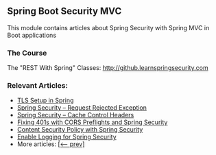 ## Spring Boot Security MVC

This module contains articles about Spring Security with Spring MVC in Boot applications

### The Course
The "REST With Spring" Classes: http://github.learnspringsecurity.com

### Relevant Articles:

- [TLS Setup in Spring](https://www.baeldung.com/spring-tls-setup)
- [Spring Security – Request Rejected Exception](https://www.baeldung.com/spring-security-request-rejected-exception)
- [Spring Security – Cache Control Headers](https://www.baeldung.com/spring-security-cache-control-headers)
- [Fixing 401s with CORS Preflights and Spring Security](https://www.baeldung.com/spring-security-cors-preflight)
- [Content Security Policy with Spring Security](https://www.baeldung.com/spring-security-csp)
- [Enable Logging for Spring Security](https://www.baeldung.com/spring-security-enable-logging)
- More articles: [[<-- prev]](/spring-security-modules/spring-security-web-boot-2)
